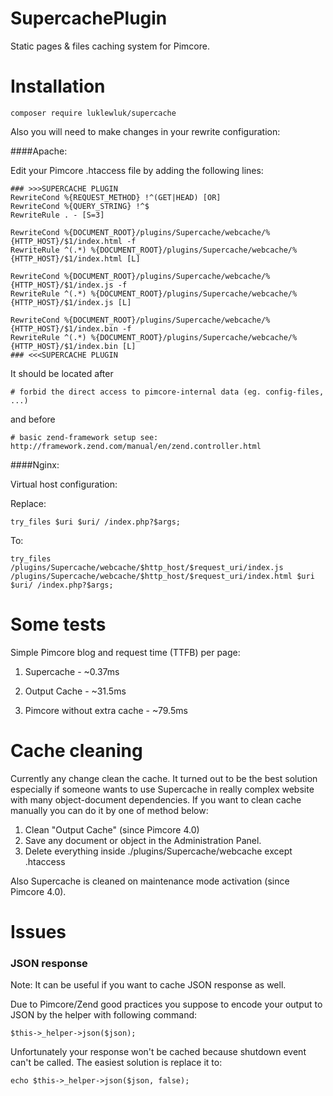 # SupercachePlugin
Static pages &amp; files caching system for Pimcore.

# Installation
```
composer require luklewluk/supercache
```

Also you will need to make changes in your rewrite configuration:
 
####Apache:


Edit your Pimcore .htaccess file by adding the following lines:
 
```
### >>>SUPERCACHE PLUGIN
RewriteCond %{REQUEST_METHOD} !^(GET|HEAD) [OR]
RewriteCond %{QUERY_STRING} !^$
RewriteRule . - [S=3]

RewriteCond %{DOCUMENT_ROOT}/plugins/Supercache/webcache/%{HTTP_HOST}/$1/index.html -f
RewriteRule ^(.*) %{DOCUMENT_ROOT}/plugins/Supercache/webcache/%{HTTP_HOST}/$1/index.html [L]

RewriteCond %{DOCUMENT_ROOT}/plugins/Supercache/webcache/%{HTTP_HOST}/$1/index.js -f
RewriteRule ^(.*) %{DOCUMENT_ROOT}/plugins/Supercache/webcache/%{HTTP_HOST}/$1/index.js [L]

RewriteCond %{DOCUMENT_ROOT}/plugins/Supercache/webcache/%{HTTP_HOST}/$1/index.bin -f
RewriteRule ^(.*) %{DOCUMENT_ROOT}/plugins/Supercache/webcache/%{HTTP_HOST}/$1/index.bin [L]
### <<<SUPERCACHE PLUGIN
``` 
 
It should be located after 

`# forbid the direct access to pimcore-internal data (eg. config-files, ...)` 

and before 

`# basic zend-framework setup see: http://framework.zend.com/manual/en/zend.controller.html` 

####Nginx:

Virtual host configuration:

Replace:

```
try_files $uri $uri/ /index.php?$args;
```

To:

```
try_files /plugins/Supercache/webcache/$http_host/$request_uri/index.js /plugins/Supercache/webcache/$http_host/$request_uri/index.html $uri $uri/ /index.php?$args;
```

# Some tests
Simple Pimcore blog and request time (TTFB) per page:

1. Supercache - ~0.37ms

2. Output Cache - ~31.5ms

3. Pimcore without extra cache - ~79.5ms

# Cache cleaning
Currently any change clean the cache. It turned out to be the best solution especially if someone wants to use Supercache in really complex website with many object-document dependencies.
If you want to clean cache manually you can do it by one of method below:

1. Clean "Output Cache" (since Pimcore 4.0)
2. Save any document or object in the Administration Panel.
3. Delete everything inside ./plugins/Supercache/webcache except .htaccess

Also Supercache is cleaned on maintenance mode activation (since Pimcore 4.0).


# Issues
### JSON response
Note: It can be useful if you want to cache JSON response as well.

Due to Pimcore/Zend good practices you suppose to encode your output to JSON by the helper with following command:
```
$this->_helper->json($json);
```
Unfortunately your response won't be cached because shutdown event can't be called. The easiest solution is replace it to:
```
echo $this->_helper->json($json, false);
```

